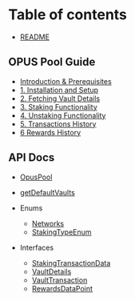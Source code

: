 # Table of contents

-   [README](README.md)

## OPUS Pool Guide

-   [Introduction & Prerequisites](book/guide/0-introduction.md)
-   [1. Installation and Setup](book/guide/1-installation.md)
-   [2. Fetching Vault Details](book/guide/2-vault-details.md)
-   [3. Staking Functionality](book/guide/3-stake.md)
-   [4. Unstaking Functionality](book/guide/4-unstake.md)
-   [5. Transactions History](book/guide/5-transactions-history.md)
-   [6 Rewards History](book/guide/6-rewards-history.md)

## API Docs

-   [OpusPool](book/docs/classes/OpusPool.md)
-   [getDefaultVaults](book/docs/functions/getDefaultVaults.md)

-   Enums

    -   [Networks](book/docs/enums/Networks.md)
    -   [StakingTypeEnum](book/docs/enums/StakingTypeEnum.md)

-   Interfaces

    -   [StakingTransactionData](book/docs/interfaces/StakingTransactionData.md)
    -   [VaultDetails](book/docs/interfaces/VaultDetails.md)
    -   [VaultTransaction](book/docs/interfaces/VaultTransaction.md)
    -   [RewardsDataPoint](book/docs/interfaces/RewardsDataPoint.md)
